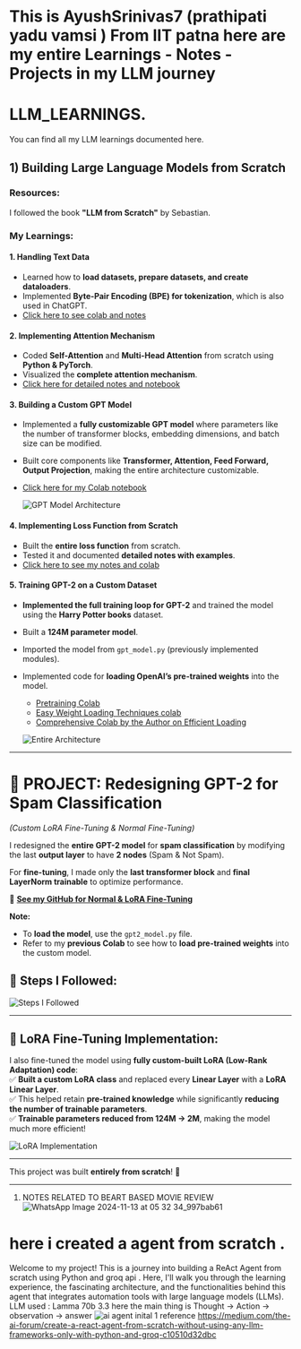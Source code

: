 # This is AyushSrinivas7 (prathipati yadu vamsi ) From IIT patna  here are my entire Learnings - Notes -Projects in my LLM journey
# LLM_LEARNINGS.

You can find all my LLM learnings documented here.

## 1) Building Large Language Models from Scratch

### Resources:
I followed the book **"LLM from Scratch"** by Sebastian.

### My Learnings:

#### 1. Handling Text Data
- Learned how to **load datasets, prepare datasets, and create dataloaders**.
- Implemented **Byte-Pair Encoding (BPE) for tokenization**, which is also used in ChatGPT.
- [Click here to see colab and notes ](https://github.com/Ayushsrinivas7/LLM_LEARNINGS/blob/main/LLM_FROM_SCRATCH/1_byte_pair_encoding.ipynb)

#### 2. Implementing Attention Mechanism
- Coded **Self-Attention** and **Multi-Head Attention** from scratch using **Python & PyTorch**.
- Visualized the **complete attention mechanism**.
- [Click here for detailed notes and notebook](https://github.com/Ayushsrinivas7/LLM_LEARNINGS/blob/main/LLM_FROM_SCRATCH/2_ATTENTION_MECHANISM.ipynb)

#### 3. Building a Custom GPT Model
- Implemented a **fully customizable GPT model** where parameters like the number of transformer blocks, embedding dimensions, and batch size can be modified.
- Built core components like **Transformer, Attention, Feed Forward, Output Projection**, making the entire architecture customizable.
- [Click here for my Colab notebook ](https://github.com/Ayushsrinivas7/LLM_LEARNINGS/blob/main/LLM_FROM_SCRATCH/4_mylearning__CODING__THE_GPT_2.ipynb)

  ![GPT Model Architecture](https://drive.google.com/uc?export=view&id=1DAD3Rbi_3vJr9YmFmWecn-1rP7zIzEWm)

#### 4. Implementing Loss Function from Scratch
- Built the **entire loss function** from scratch.
- Tested it and documented **detailed notes with examples**.
- [Click here to see my notes and colab ](https://github.com/Ayushsrinivas7/LLM_LEARNINGS/blob/main/LLM_FROM_SCRATCH/5_my_learning_lossfunction_Coding_gpt2.ipynb)

#### 5. Training GPT-2 on a Custom Dataset
- **Implemented the full training loop for GPT-2** and trained the model using the **Harry Potter books** dataset.
- Built a **124M parameter model**.
- Imported the model from `gpt_model.py` (previously implemented modules).
- Implemented code for **loading OpenAI’s pre-trained weights** into the model.

  - [Pretraining Colab](https://github.com/Ayushsrinivas7/LLM_LEARNINGS/blob/main/LLM_FROM_SCRATCH/5_1_Mylerning_Building_GPT2_From_scrtach_and_pretraingipynb)
  - [Easy Weight Loading Techniques colab ](https://github.com/Ayushsrinivas7/LLM_LEARNINGS/blob/main/LLM_FROM_SCRATCH/5_2Bringing_weights_from_hugginfface_lodaing_tipynb)
  - [Comprehensive Colab by the Author on Efficient Loading](https://github.com/rasbt/LLMs-from-scratch/tree/main/ch05)

  ![Entire Architecture](https://drive.google.com/uc?export=view&id=1DGy_8ZKTKYgG0DUzh9iNtEgwGMnpkLMc)

___

# 🚀 PROJECT: **Redesigning GPT-2 for Spam Classification**  
_(Custom LoRA Fine-Tuning & Normal Fine-Tuning)_

I redesigned the **entire GPT-2 model** for **spam classification** by modifying the last **output layer** to have **2 nodes** (Spam & Not Spam).  

For **fine-tuning**, I made only the **last transformer block** and **final LayerNorm trainable** to optimize performance.  

🔗 **[See my GitHub for Normal & LoRA Fine-Tuning](https://github.com/Ayushsrinivas7/Project_GPT_Classifer)**  

**Note:**  
- To **load the model**, use the `gpt2_model.py` file.  
- Refer to my **previous Colab** to see how to **load pre-trained weights** into the custom model.  



## 🔹 Steps I Followed:
![Steps I Followed](https://drive.google.com/uc?export=view&id=1fJ-_7pNN9ngsp5AKcD5tCMhJ6qXuXS4z)

---

## 🔹 LoRA Fine-Tuning Implementation:
I also fine-tuned the model using **fully custom-built LoRA (Low-Rank Adaptation) code**:  
✅ **Built a custom LoRA class** and replaced every **Linear Layer** with a **LoRA Linear Layer**.  
✅ This helped retain **pre-trained knowledge** while significantly **reducing the number of trainable parameters**.  
✅ **Trainable parameters reduced from 124M → 2M**, making the model much more efficient!  

![LoRA Implementation](https://drive.google.com/uc?export=view&id=1wf-JfaUKMDZIU3CWFZmgvTVPvqovfuIv)

---

This project was built **entirely from scratch**! 🚀  
___
    
1) NOTES RELATED TO BEART BASED MOVIE REVIEW 
![WhatsApp Image 2024-11-13 at 05 32 34_997bab61](https://github.com/user-attachments/assets/e41b47af-d855-4e02-9277-5c0c43f26a1f)

# here i created a agent from scratch . 
Welcome to my project! This is a journey into building a ReAct Agent from scratch using Python and groq api . Here, I'll walk you through the learning experience, the fascinating architecture, and the functionalities behind this agent that integrates automation tools with large language models (LLMs).
LLM used : Lamma 70b 3.3 
here the main thing is Thought -> Action -> observation -> answer 
![ai agent inital 1](https://github.com/user-attachments/assets/060964fc-d62e-41b5-a2b9-826dd5fb53f5)
reference https://medium.com/the-ai-forum/create-a-react-agent-from-scratch-without-using-any-llm-frameworks-only-with-python-and-groq-c10510d32dbc

